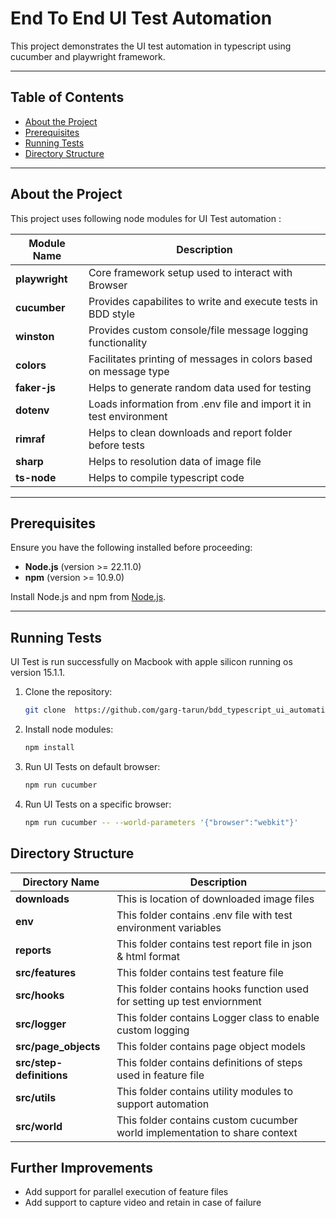 # End To End UI Test Automation

This project demonstrates the UI test automation in typescript using cucumber and playwright framework.

---

## Table of Contents

- [About the Project](#about-the-project)
- [Prerequisites](#prerequisites)
- [Running Tests](#running-tests)
- [Directory Structure](#directory-structure)

---

## About the Project

This project uses following node modules for UI Test automation :

| Module Name      | Description                                                              |
|------------------|--------------------------------------------------------------------------|
| **playwright**   | Core framework setup used to interact with Browser                       |
| **cucumber**     | Provides capabilites to write and execute tests in BDD style             |
| **winston**      | Provides custom console/file message logging functionality               |
| **colors**       | Facilitates printing of messages in colors based on message type         |
| **faker-js**     | Helps to generate random data used for testing                           |
| **dotenv**       | Loads information from .env file and import it in test environment       |
| **rimraf**       | Helps to clean downloads and report folder before tests                  |
| **sharp**        | Helps to resolution data of image file                                   |
| **ts-node**      | Helps to compile typescript code                                         |

---

## Prerequisites

Ensure you have the following installed before proceeding:
- **Node.js** (version >= 22.11.0)
- **npm** (version >= 10.9.0)

Install Node.js and npm from [Node.js](https://nodejs.org/).

---

## Running Tests

UI Test is run successfully on Macbook with apple silicon running os version 15.1.1.

1. Clone the repository:
   ```bash
   git clone  https://github.com/garg-tarun/bdd_typescript_ui_automation.git

2. Install node modules:
   ```bash
   npm install

3. Run UI Tests on default browser:
   ```bash
   npm run cucumber

4. Run UI Tests on a specific browser:

   ```bash
   npm run cucumber -- --world-parameters '{"browser":"webkit"}' 

## Directory Structure

| Directory Name      | Description                                                              |
|---------------------|--------------------------------------------------------------------------|
| **downloads**       | This is location of downloaded image files                               |
| **env**             | This folder contains .env file with test environment variables           |
| **reports**         | This folder contains test report file in json & html format              |
| **src/features**    | This folder contains test feature file |
| **src/hooks**       | This folder contains hooks function used for setting up test enviornment |
| **src/logger**      | This folder contains Logger class to enable custom logging |
| **src/page_objects**| This folder contains page object models |
| **src/step-definitions**| This folder contains definitions of steps used in feature file|
| **src/utils**       | This folder contains utility modules to support automation |
| **src/world**       | This folder contains custom cucumber world implementation to share context|

## Further Improvements

- Add support for parallel execution of feature files
- Add support to capture video and retain in case of failure 
